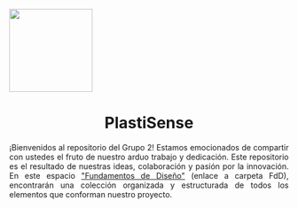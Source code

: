 <p align="left">
  <img src="https://upchvirtual.edu.pe/ued/images/logo-upch.png" width="150">
  <h1 align="center">PlastiSense</h1>
</p>

<p align="justify">
  ¡Bienvenidos al repositorio del Grupo 2! Estamos emocionados de compartir con ustedes el fruto de nuestro arduo trabajo y dedicación. Este repositorio es el resultado de nuestras ideas, colaboración y pasión por la innovación. En este espacio <a href="FdD/README.md">"Fundamentos de Diseño"</a> (enlace a carpeta FdD), encontrarán una colección organizada y estructurada de todos los elementos que conforman nuestro proyecto.
</p>


